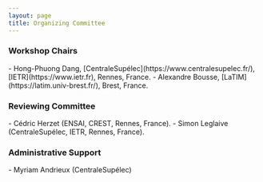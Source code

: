 ```yaml
---
layout: page
title: Organizing Committee
---
```


<h3>Workshop Chairs</h3>
- Hong-Phuong Dang, [CentraleSupélec](https://www.centralesupelec.fr/), [IETR](https://www.ietr.fr), Rennes, France.
- Alexandre Bousse, [LaTIM](https://latim.univ-brest.fr/), Brest, France.

<h3>Reviewing Committee</h3>
- Cédric Herzet (ENSAI, CREST, Rennes, France).
- Simon Leglaive (CentraleSupélec, IETR, Rennes, France).


<h3>Administrative Support</h3>
- Myriam Andrieux (CentraleSupélec)

